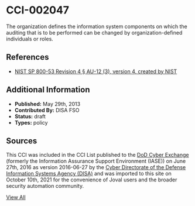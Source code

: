 # CCI-002047

The organization defines the information system components on which the auditing that is to be performed can be changed by organization-defined individuals or roles.

## References ##

* [NIST SP 800-53 Revision 4 § AU-12 (3), version 4, created by NIST](http://csrc.nist.gov/publications/PubsSPs.html)


## Additional Information ##

* **Published:** May 29th, 2013
* **Contributed By:** DISA FSO
* **Status:** draft
* **Types:** policy

## Sources ##

This CCI was included in the CCI List published to the [DoD Cyber Exchange](https://public.cyber.mil/stigs/cci/)
(formerly the Information Assurance Support Environment (IASE)) on June 27th, 2016 as version
2016-06-27 by the [Cyber Directorate of the Defense Information Systems Agency (DISA)](https://public.cyber.mil/about-cyber/)
and was imported to this site on October 10th, 2021 for the convenience of Joval users and the broader
security automation community.

[View All](../README.md)
